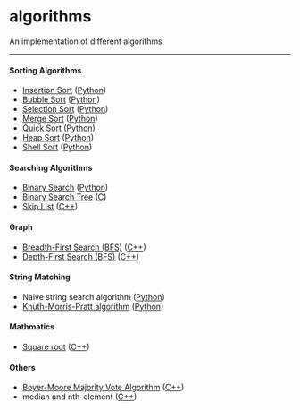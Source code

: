 algorithms
==========

An implementation of different algorithms

---

#### Sorting Algorithms
* [Insertion Sort](http://en.wikipedia.org/wiki/Insertion_sort) ([Python][sort.py])
* [Bubble Sort](http://en.wikipedia.org/wiki/Bubble_sort) ([Python][sort.py])
* [Selection Sort](http://en.wikipedia.org/wiki/Selection_sort) ([Python][sort.py])
* [Merge Sort](http://en.wikipedia.org/wiki/Merge_sort) ([Python][sort.py])
* [Quick Sort](http://en.wikipedia.org/wiki/Quicksort) ([Python][sort.py])
* [Heap Sort](http://en.wikipedia.org/wiki/Heapsort) ([Python][sort.py])
* [Shell Sort](http://en.wikipedia.org/wiki/Shell_sort) ([Python][sort.py])

[sort.py]: https://github.com/zhoulike/algorithms/blob/master/sort/python/sort.py

#### Searching Algorithms
* [Binary Search](http://en.wikipedia.org/wiki/Binary_search_algorithm) ([Python][binary_search.py])
* [Binary Search Tree](http://en.wikipedia.org/wiki/Binary_search_tree) ([C][bs_tree.c])
* [Skip List](http://en.wikipedia.org/wiki/Skip_list) ([C++][skiplist.cpp])

[binary_search.py]: https://github.com/zhoulike/algorithms/blob/master/search/python/binary_search.py
[bs_tree.c]: https://github.com/zhoulike/algorithms/blob/master/search/c/bs_tree/bs_tree.c
[skiplist.cpp]: https://github.com/zhoulike/algorithms/blob/master/search/cpp/skiplist/skiplist.cpp


#### Graph

* [Breadth-First Search (BFS)](http://en.wikipedia.org/wiki/Breadth-first_search) ([C++][graph.cc])
* [Depth-First Search (BFS)](http://en.wikipedia.org/wiki/Depth-first_search) ([C++][graph.cc])

[graph.cc]: https://github.com/zhoulike/algorithms/blob/master/graph/graph.cc


#### String Matching

* Naive string search algorithm ([Python][naive.py])
* [Knuth-Morris-Pratt algorithm](http://en.wikipedia.org/wiki/Knuth%E2%80%93Morris%E2%80%93Pratt_algorithm) ([Python][kmp.py])

[naive.py]: https://github.com/zhoulike/algorithms/blob/master/string-matching/naive.py
[kmp.py]: https://github.com/zhoulike/algorithms/blob/master/string-matching/kmp.py

#### Mathmatics

* [Square root](http://en.wikipedia.org/wiki/Square_root) ([C++][sqrt.cpp])

[sqrt.cpp]: https://github.com/zhoulike/algorithms/blob/master/mathmatics/sqrt.cpp

#### Others
* [Boyer-Moore Majority Vote Algorithm](http://www.cs.utexas.edu/~moore/best-ideas/mjrty/index.html) ([C++](https://github.com/zhoulike/algorithms/blob/master/chenliren/search_star.cpp))
* median and nth-element ([C++](https://github.com/zhoulike/algorithms/blob/master/others/nth-element.cc))
